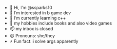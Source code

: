 - 👋 Hi, I’m @ssparks10
- 👀 I’m interested in  b game dev
- 🌱 I’m currently learning c++
- 💞️ my hobbies include books and also video games
- 📫 my inbox is closed
- 😄 Pronouns: she/they
- ⚡ Fun fact: i solve args apparently

<!---
ssparks10/ssparks10 is a ✨ special ✨ repository because its `README.md` (this file) appears on your GitHub profile.
You can click the Preview link to take a look at your changes.
--->
